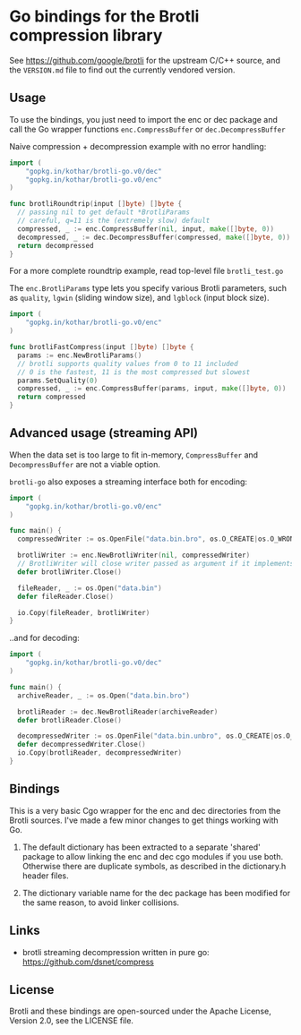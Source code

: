 # Go bindings for the Brotli compression library

See <https://github.com/google/brotli> for the upstream C/C++ source, and
the `VERSION.md` file to find out the currently vendored version.

Usage
---

To use the bindings, you just need to import the enc or dec package and call the Go wrapper
functions `enc.CompressBuffer` or `dec.DecompressBuffer`

Naive compression + decompression example with no error handling:

```go
import (
	"gopkg.in/kothar/brotli-go.v0/dec"
	"gopkg.in/kothar/brotli-go.v0/enc"
)

func brotliRoundtrip(input []byte) []byte {
  // passing nil to get default *BrotliParams
  // careful, q=11 is the (extremely slow) default
  compressed, _ := enc.CompressBuffer(nil, input, make([]byte, 0))
  decompressed, _ := dec.DecompressBuffer(compressed, make([]byte, 0))
  return decompressed
}
```

For a more complete roundtrip example, read top-level file `brotli_test.go`

The `enc.BrotliParams` type lets you specify various Brotli parameters, such
as `quality`, `lgwin` (sliding window size), and `lgblock` (input block size).

```go
import (
	"gopkg.in/kothar/brotli-go.v0/enc"
)

func brotliFastCompress(input []byte) []byte {
  params := enc.NewBrotliParams()
  // brotli supports quality values from 0 to 11 included
  // 0 is the fastest, 11 is the most compressed but slowest
  params.SetQuality(0)
  compressed, _ := enc.CompressBuffer(params, input, make([]byte, 0))
  return compressed
}
```

Advanced usage (streaming API)
---

When the data set is too large to fit in-memory, `CompressBuffer` and
`DecompressBuffer` are not a viable option.

`brotli-go` also exposes a streaming interface both for encoding:

```go
import (
	"gopkg.in/kothar/brotli-go.v0/enc"
)

func main() {
  compressedWriter := os.OpenFile("data.bin.bro", os.O_CREATE|os.O_WRONLY, 0644)

  brotliWriter := enc.NewBrotliWriter(nil, compressedWriter)
  // BrotliWriter will close writer passed as argument if it implements io.Closer
  defer brotliWriter.Close()

  fileReader, _ := os.Open("data.bin")
  defer fileReader.Close()

  io.Copy(fileReader, brotliWriter)
}
```

..and for decoding:

```go
import (
	"gopkg.in/kothar/brotli-go.v0/dec"
)

func main() {
  archiveReader, _ := os.Open("data.bin.bro")

  brotliReader := dec.NewBrotliReader(archiveReader)
  defer brotliReader.Close()

  decompressedWriter := os.OpenFile("data.bin.unbro", os.O_CREATE|os.O_WRONLY, 0644)
  defer decompressedWriter.Close()
  io.Copy(brotliReader, decompressedWriter)
}
```

Bindings
---

This is a very basic Cgo wrapper for the enc and dec directories from the Brotli sources. I've made a few minor changes to get
things working with Go.

1. The default dictionary has been extracted to a separate 'shared' package to allow linking the enc and dec cgo modules if you use both. Otherwise there are duplicate symbols, as described in the dictionary.h header files.

2. The dictionary variable name for the dec package has been modified for the same reason, to avoid linker collisions.

Links
---

  * brotli streaming decompression written in pure go: <https://github.com/dsnet/compress>

License
---

Brotli and these bindings are open-sourced under the Apache License, Version 2.0, see the LICENSE file.
